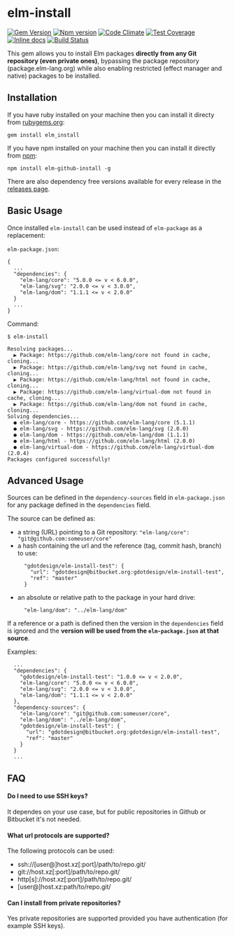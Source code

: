 # elm-install

[![Gem Version](https://badge.fury.io/rb/elm_install.svg)](https://badge.fury.io/rb/elm_install)
[![Npm version](https://badge.fury.io/js/elm-github-install.svg)](https://badge.fury.io/js/elm-github-install)
[![Code Climate](https://codeclimate.com/github/gdotdesign/elm-github-install/badges/gpa.svg)](https://codeclimate.com/github/gdotdesign/elm-github-install)
[![Test Coverage](https://codeclimate.com/github/gdotdesign/elm-github-install/badges/coverage.svg)](https://codeclimate.com/github/gdotdesign/elm-github-install/coverage)
[![Inline docs](http://inch-ci.org/github/gdotdesign/elm-github-install.svg?branch=master)](http://inch-ci.org/github/gdotdesign/elm-github-install)
[![Build Status](https://travis-ci.org/gdotdesign/elm-github-install.svg?branch=master)](https://travis-ci.org/gdotdesign/elm-github-install)

This gem allows you to install Elm packages **directly from any Git repository
(even private ones)**, bypassing the package repository (package.elm-lang.org)
while also enabling restricted (effect manager and native) packages to be
installed.

## Installation

If you have ruby installed on your machine then you can install it directy from
[rubygems.org](https://rubygems.org/gems/elm_install):
```
gem install elm_install
```

If you have npm installed on your machine then you can install it directly from
[npm](https://www.npmjs.com/package/elm-github-install):

```
npm install elm-github-install -g
```

There are also dependency free versions available for every release in the
[releases page](https://github.com/gdotdesign/elm-github-install/releases).

## Basic Usage
Once installed `elm-install` can be used instead of `elm-package` as a
replacement:

`elm-package.json`:
```
{
  ...
  "dependencies": {
    "elm-lang/core": "5.0.0 <= v < 6.0.0",
    "elm-lang/svg": "2.0.0 <= v < 3.0.0",
    "elm-lang/dom": "1.1.1 <= v < 2.0.0"
  }
  ...
}
```

Command:
```
$ elm-install

Resolving packages...
  ▶ Package: https://github.com/elm-lang/core not found in cache, cloning...
  ▶ Package: https://github.com/elm-lang/svg not found in cache, cloning...
  ▶ Package: https://github.com/elm-lang/html not found in cache, cloning...
  ▶ Package: https://github.com/elm-lang/virtual-dom not found in cache, cloning...
  ▶ Package: https://github.com/elm-lang/dom not found in cache, cloning...
Solving dependencies...
  ● elm-lang/core - https://github.com/elm-lang/core (5.1.1)
  ● elm-lang/svg - https://github.com/elm-lang/svg (2.0.0)
  ● elm-lang/dom - https://github.com/elm-lang/dom (1.1.1)
  ● elm-lang/html - https://github.com/elm-lang/html (2.0.0)
  ● elm-lang/virtual-dom - https://github.com/elm-lang/virtual-dom (2.0.4)
Packages configured successfully!
```

## Advanced Usage
Sources can be defined in the `dependency-sources` field in `elm-package.json`
for any package defined in the `dependencies` field.

The source can be defined as:
* a string (URL) pointing to a Git repository:
  `"elm-lang/core": "git@github.com:someuser/core"`
* a hash containing the url and the reference (tag, commit hash, branch) to use:
  ```
    "gdotdesign/elm-install-test": {
      "url": "gdotdesign@bitbucket.org:gdotdesign/elm-install-test",
      "ref": "master"
    }
  ```
* an absolute or relative path to the package in your hard drive:
  ```
    "elm-lang/dom": "../elm-lang/dom"
  ```

If a reference or a path is defined then the version in the `dependencies` field is
ignored and the **version will be used from the `elm-package.json` at that source**.

Examples:
```
  ...
  "dependencies": {
    "gdotdesign/elm-install-test": "1.0.0 <= v < 2.0.0",
    "elm-lang/core": "5.0.0 <= v < 6.0.0",
    "elm-lang/svg": "2.0.0 <= v < 3.0.0",
    "elm-lang/dom": "1.1.1 <= v < 2.0.0"
  },
  "dependency-sources": {
    "elm-lang/core": "git@github.com:someuser/core",
    "elm-lang/dom": "../elm-lang/dom",
    "gdotdesign/elm-install-test": {
      "url": "gdotdesign@bitbucket.org:gdotdesign/elm-install-test",
      "ref": "master"
    }
  }
  ...
```

## FAQ

#### Do I need to use SSH keys?

It dependes on your use case, but for public repositories in Github or Bitbucket
it's not needed.

#### What url protocols are supported?
The following protocols can be used:

* ssh://[user@]host.xz[:port]/path/to/repo.git/
* git://host.xz[:port]/path/to/repo.git/
* http[s]://host.xz[:port]/path/to/repo.git/
* [user@]host.xz:path/to/repo.git/

#### Can I install from private repositories?
Yes private repositories are supported provided you have authentication
(for example SSH keys).
